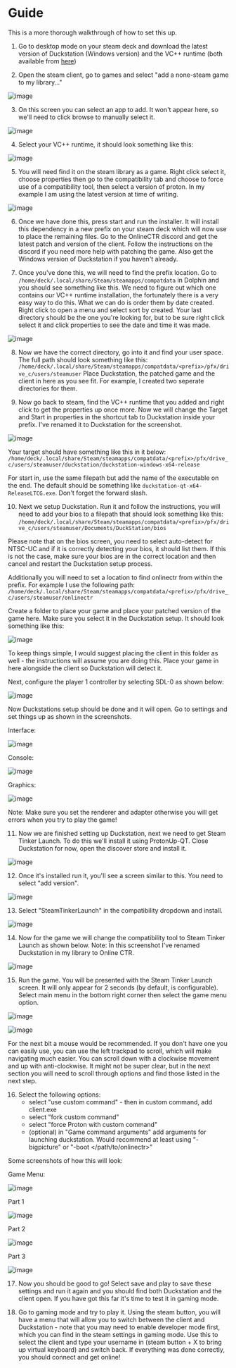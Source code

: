 # Guide

This is a more thorough walkthrough of how to set this up.


1)  Go to desktop mode on your steam deck and download the latest version of Duckstation (Windows version) and the VC++ runtime (both available from [here](https://duckstation.org/windl))


2)  Open the steam client, go to games and select "add a none-steam game to my library..." 

![image](./img/Screenshot_20240604_205528.png)
   

3)  On this screen you can select an app to add. It won't appear here, so we'll need to click browse to manually select it. 
 
![image](./img/Screenshot_20240604_185916.png)


4)  Select your VC++ runtime, it should look something like this: 

![image](./img/Screenshot_20240604_185831.png)


5)  You will need find it on the steam library as a game. Right click select it, choose properties then go to the
compatibility tab and choose to force use of a compatibility tool, then select a version of proton. In my example I am using
the latest version at time of writing.

![image](./img/Screenshot_20240604_213409.png)


6)  Once we have done this, press start and run the installer. It will install this dependency in a new prefix on your steam deck
which will now use to place the remaining files. Go to the OnlineCTR discord and get the latest patch and version of the client.
Follow the instructions on the discord if you need more help with patching the game. Also get the Windows version of Duckstation
if you haven't already.


7)  Once you've done this, we will need to find the prefix location. Go to `/home/deck/.local/share/Steam/steamapps/compatdata`
in Dolphin and you should see something like this. We need to figure out which one contains our VC++ runtime installation, the 
fortunately there is a very easy way to do this. What we can do is order them by date created. Right click to open a menu and
select sort by created. Your last directory should be the one you're looking for, but to be sure right click select it and click
properties to see the date and time it was made.

![image](./img/Screenshot_20240604_215316.png)


8)  Now we have the correct directory, go into it and find your user space. The full path should look something like this:
`/home/deck/.local/share/Steam/steamapps/compatdata/<prefix>/pfx/drive_c/users/steamuser`
Place Duckstation, the patched game and the client in here as you see fit. For example, I created two seperate directories for them.


9)  Now go back to steam, find the VC++ runtime that you added and right click to get the properties up once more. Now we will
change the Target and Start in properties in the shortcut tab to Duckstation inside your prefix. I've renamed it to Duckstation for
the screenshot.

![image](./img/Screenshot_20240606_192236.png)

Your target should have something like this in it below:
`/home/deck/.local/share/Steam/steamapps/compatdata/<prefix>/pfx/drive_c/users/steamuser/duckstation/duckstation-windows-x64-release`

For start in, use the same filepath but add the name of the executable on the end. The default should be something like `duckstation-qt-x64-ReleaseLTCG.exe`.
Don't forget the forward slash.

10)  Next we setup Duckstation. Run it and follow the instructions, you will need to add your bios to a filepath that should look something like this:
`/home/deck/.local/share/Steam/steamapps/compatdata/<prefix>/pfx/drive_c/users/steamuser/Documents/DuckStation/bios`

Please note that on the bios screen, you need to select auto-detect for NTSC-UC and if it is correctly detecting your bios, it should list them. If this
is not the case, make sure your bios are in the correct location and then cancel and restart the Duckstation setup process.

Additionally you will need to set a location to find onlinectr from within the prefix. For example I use the following path:
`/home/deck/.local/share/Steam/steamapps/compatdata/<prefix>/pfx/drive_c/users/steamuser/onlinectr`

Create a folder to place your game and place your patched version of the game here. Make sure you select it in the Duckstation setup.
It should look something like this:

![image](./img/Screenshot_20240606_200440-1.png)

To keep things simple, I would suggest placing the client in this folder as well - the instructions will assume you are doing this. Place
your game in here alongside the client so Duckstation will detect it.

Next, configure the player 1 controller by selecting SDL-0 as shown below:

![image](./img/Screenshot_20240606_200617.png)

Now Duckstations setup should be done and it will open. Go to settings and set things up as shown in the screenshots.

Interface:

![image](./img/Screenshot_20240606_203932.png)

Console:

![image](./img/Screenshot_20240606_201605.png)

Graphics:

![image](./img/Screenshot_20240606_201644.png)

Note: Make sure you set the renderer and adapter otherwise you will get errors when you try to play the game!

11)  Now we are finished setting up Duckstation, next we need to get Steam Tinker Launch. To do this we'll install it using ProtonUp-QT. 
Close Duckstation for now, open the discover store and install it. 

![image](./img/Screenshot_20240604_190622.png)


12)  Once it's installed run it, you'll see a screen similar to this. You need to select "add version". 

![image](./img/Screenshot_20240604_190733.png)


13)  Select "SteamTinkerLaunch" in the compatibility dropdown and install.

![image](./img/Screenshot_20240604_190839.png)


14)  Now for the game we will change the compatibility tool to Steam Tinker Launch as shown below. Note: In this screenshot
I've renamed Duckstation in my library to Online CTR.

![image](./img/Screenshot_20240604_191103.png)


15)  Run the game. You will be presented with the Steam Tinker Launch screen. It will only appear for 2 seconds (by default, is configurable).
Select main menu in the bottom right corner then select the game menu option.

![image](./img/Screenshot_20240606_204753.png)

![image](./img/Screenshot_20240606_204846.png)

For the next bit a mouse would be recommended. If you don't have one you can easily use, you can use the left trackpad to scroll, which will make
navigating much easier. You can scroll down with a clockwise movement and up with anti-clockwise. It might not be super clear, but in the next
section you will need to scroll through options and find those listed in the next step.

16)  Select the following options:
       - select "use custom command" - then in custom command, add client.exe
       - select "fork custom command"
       - select "force Proton with custom command"
       - (optional) in "Game command arguments" add arguments for launching duckstation. Would recommend at least using
       "-bigpicture" or "-boot </path/to/onlinectr>"

Some screenshots of how this will look:

Game Menu:

![image](./img/Screenshot_20240606_205816.png)

Part 1

![image](./img/Screenshot_20240606_205636.png)

Part 2

![image](./img/Screenshot_20240606_205702.png)

Part 3

![image](./img/Screenshot_20240606_205744.png)


17)  Now you should be good to go! Select save and play to save these settings and run it again and you should find both Duckstation and 
the client open. If you have got this far it's time to test it in gaming mode.


18) Go to gaming mode and try to play it. Using the steam button, you will have a menu that will allow you to
switch between the client and Duckstation - note that you may need to enable developer mode first, which you can find in
the steam settings in gaming mode. Use this to select the client and type your username in (steam button + X to bring up virtual keyboard) 
and switch back. If everything was done correctly, you should connect and get online!